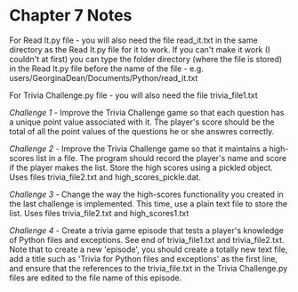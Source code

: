 # Chapter 7 Notes

For Read It.py file - you will also need the file read_it.txt in the same directory as the Read It.py file for it to work.
If you can't make it work (I couldn't at first) you can type the folder directory (where the file is stored) in the Read It.py file before the name of the file - e.g. users/GeorginaDean/Documents/Python/read_it.txt

For Trivia Challenge.py file - you will also need the file trivia_file1.txt

*Challenge 1* - Improve the Trivia Challenge game so that each question has a unique point value associated with it. The player's score should be the total of all the point values of the questions he or she answres correctly.

*Challenge 2* - Improve the Trivia Challenge game so that it maintains a high-scores list in a file. The program should record the player's name and score if the player makes the list. Store the high scores using a pickled object. Uses files trivia_file2.txt and high_scores_pickle.dat. 

*Challenge 3* - Change the way the high-scores functionality you created in the last challenge is implemented. This time, use a plain text file to store the list. Uses files trivia_file2.txt and high_scores1.txt

*Challenge 4* - Create a trivia game episode that tests a player's knowledge of Python files and exceptions. See end of trivia_file1.txt and trivia_file2.txt. Note that to create a new 'episode', you should create a totally new text file, add a title such as 'Trivia for Python files and exceptions' as the first line, and ensure that the references to the trivia_file.txt in the Trivia Challenge.py files are edited to the file name of this episode.
